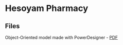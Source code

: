 # Hesoyam Pharmacy

## Files

Object-Oriented model made with PowerDesigner - [PDF](assets/model.pdf)